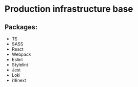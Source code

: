 # Production infrastructure base
## Packages:
- TS
- SASS
- React
- Webpack
- Eslint
- Stylelint
- Jest
- Loki
- i18next
